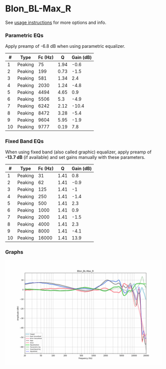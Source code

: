# Blon_BL-Max_R
See [usage instructions](https://github.com/jaakkopasanen/AutoEq#usage) for more options and info.

### Parametric EQs
Apply preamp of -6.8 dB when using parametric equalizer.

|   # | Type    |   Fc (Hz) |    Q |   Gain (dB) |
|-----|---------|-----------|------|-------------|
|   1 | Peaking |        75 | 1.94 |        -0.6 |
|   2 | Peaking |       199 | 0.73 |        -1.5 |
|   3 | Peaking |       581 | 1.34 |         2.4 |
|   4 | Peaking |      2030 | 1.24 |        -4.8 |
|   5 | Peaking |      4494 | 4.65 |         0.9 |
|   6 | Peaking |      5506 | 5.3  |        -4.9 |
|   7 | Peaking |      6242 | 2.12 |       -10.4 |
|   8 | Peaking |      8472 | 3.28 |        -5.4 |
|   9 | Peaking |      9604 | 5.95 |        -1.9 |
|  10 | Peaking |      9777 | 0.19 |         7.8 |

### Fixed Band EQs
When using fixed band (also called graphic) equalizer, apply preamp of **-13.7 dB** (if available) and set gains manually with these parameters.

|   # | Type    |   Fc (Hz) |    Q |   Gain (dB) |
|-----|---------|-----------|------|-------------|
|   1 | Peaking |        31 | 1.41 |         0.8 |
|   2 | Peaking |        62 | 1.41 |        -0.9 |
|   3 | Peaking |       125 | 1.41 |        -1   |
|   4 | Peaking |       250 | 1.41 |        -1.4 |
|   5 | Peaking |       500 | 1.41 |         2.3 |
|   6 | Peaking |      1000 | 1.41 |         0.9 |
|   7 | Peaking |      2000 | 1.41 |        -1.5 |
|   8 | Peaking |      4000 | 1.41 |         2.3 |
|   9 | Peaking |      8000 | 1.41 |        -4.1 |
|  10 | Peaking |     16000 | 1.41 |        13.9 |

### Graphs
![](./Blon_BL-Max_R.png)
